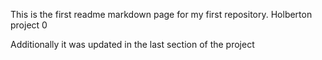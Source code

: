 This is the first readme markdown page for my first repository.
 Holberton project 0
 
 Additionally it was updated in the last section of the project
